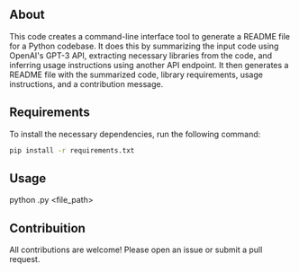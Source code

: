 ## About

This code creates a command-line interface tool to generate a README file for a Python codebase. It does this by summarizing the input code using OpenAI's GPT-3 API, extracting necessary libraries from the code, and inferring usage instructions using another API endpoint. It then generates a README file with the summarized code, library requirements, usage instructions, and a contribution message.

## Requirements

To install the necessary dependencies, run the following command:

```bash
pip install -r requirements.txt
```
## Usage

python <name of the file>.py <file_path>

## Contribuition

All contributions are welcome! Please open an issue or submit a pull request.

